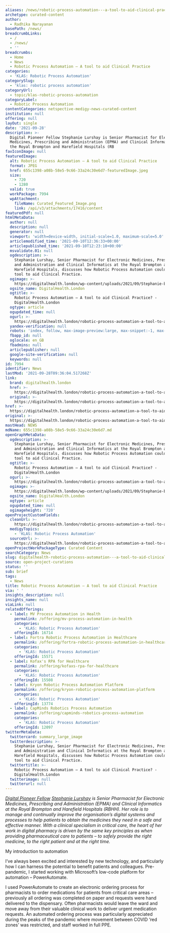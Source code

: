 ```yaml
---
aliases: /news/robotic-process-automation---a-tool-to-aid-clinical-practice
archetype: curated-content
author:
  - Radhika Narayanan
basePath: /news/
breadcrumbLinks:
  - /
  - /news/
  - ''
breadcrumbs:
  - Home
  - News
  - Robotic Process Automation – A tool to aid Clinical Practice
categories:
  - 'KLAS: Robotic Process Automation'
categorySlug:
  - 'klas: robotic process automation'
categoryUrl:
  - topic/klas-robotic-process-automation
categoryLabel:
  - Robotic Process Automation
contentCategories: netspective-medigy-news-curated-content
institution: null
offering: null
layOut: single
date: '2021-09-28'
description: >-
  Digital Pioneer Fellow Stephanie Lurshay is Senior Pharmacist for Electronic
  Medicines, Prescribing and Administration (EPMA) and Clinical Informatics at
  the Royal Brompton and Harefield Hospitals (RB
favIconImage: null
featuredImage:
  alt: Robotic Process Automation – A tool to aid Clinical Practice
  format: JPEG
  href: 655c1398-a08b-58e5-9c66-33a24c30e6d7-featuredImage.jpeg
  size:
    - 720
    - 1280
  valid: true
  workPackage: 7994
  wpAttachment:
    fileName: Curated_Featured_Image.png
    link: /api/v3/attachments/17416/content
featuredPdf: null
htmlMetaData:
  author: null
  description: null
  generator: null
  viewport: 'width=device-width, initial-scale=1.0, maximum-scale=5.0'
  articlemodified_time: '2021-09-10T12:36:33+00:00'
  articlepublished_time: '2021-09-10T12:23:10+00:00'
  msvalidate.01: null
  ogdescription: >-
    Stephanie Lurshay, Senior Pharmacist for Electronic Medicines, Prescribing
    and Administration and Clinical Informatics at the Royal Brompton and
    Harefield Hospitals, discusses how Robotic Process Automation could be a
    tool to aid Clinical Practice.
  ogimage: >-
    https://digitalhealth.london/wp-content/uploads/2021/09/Stephanie-blog-image-V2.png
  ogsite_name: DigitalHealth.London
  ogtitle: >-
    Robotic Process Automation – A tool to aid Clinical Practice? -
    DigitalHealth.London
  ogtype: article
  ogupdated_time: null
  ogurl: >-
    https://digitalhealth.london/robotic-process-automation-a-tool-to-aid-clinical-practice
  yandex-verification: null
  robots: 'index, follow, max-image-preview:large, max-snippet:-1, max-video-preview:-1'
  fbapp_id: null
  oglocale: en_GB
  fbadmins: null
  articlepublisher: null
  google-site-verification: null
  keywords: null
id: 7994
identifier: News
lastMod: '2021-09-28T09:36:04.517268Z'
link:
  brand: digitalhealth.london
  href: >-
    https://digitalhealth.london/robotic-process-automation-a-tool-to-aid-clinical-practice
  original: >-
    https://digitalhealth.london/robotic-process-automation-a-tool-to-aid-clinical-practice
href: >-
  https://digitalhealth.london/robotic-process-automation-a-tool-to-aid-clinical-practice
original: >-
  https://digitalhealth.london/robotic-process-automation-a-tool-to-aid-clinical-practice
mastHead: NEWS
mdName: 655c1398-a08b-58e5-9c66-33a24c30e6d7.md
openGraphMetaData:
  ogdescription: >-
    Stephanie Lurshay, Senior Pharmacist for Electronic Medicines, Prescribing
    and Administration and Clinical Informatics at the Royal Brompton and
    Harefield Hospitals, discusses how Robotic Process Automation could be a
    tool to aid Clinical Practice.
  ogtitle: >-
    Robotic Process Automation – A tool to aid Clinical Practice? -
    DigitalHealth.London
  ogurl: >-
    https://digitalhealth.london/robotic-process-automation-a-tool-to-aid-clinical-practice
  ogimage: >-
    https://digitalhealth.london/wp-content/uploads/2021/09/Stephanie-blog-image-V2.png
  ogsite_name: DigitalHealth.London
  ogtype: article
  ogupdated_time: null
  ogimageheight: '720'
openProjectCustomFields:
  cleanUrl: >-
    https://digitalhealth.london/robotic-process-automation-a-tool-to-aid-clinical-practice
  medigyTopics:
    - 'KLAS: Robotic Process Automation'
  sourceUrl: >-
    https://digitalhealth.london/robotic-process-automation-a-tool-to-aid-clinical-practice
openProjectWorkPackageType: Curated Content
searchCategory: News
slug: digitalhealth-robotic-process-automation---a-tool-to-aid-clinical-practice
source: open-project-curations
status: ''
sub: brief
tags:
  - News
title: Robotic Process Automation – A tool to aid Clinical Practice
via: ' '
insights_description: null
insights_name: null
viaLink: null
relatedOfferings:
  - label: MV Process Automation in Health
    permalink: /offering/mv-process-automation-in-health
    categories:
      - 'KLAS: Robotic Process Automation'
    offeringId: 16714
  - label: Fortra Robotic Process Automation in Healthcare
    permalink: /offering/fortra-robotic-process-automation-in-healthcare
    categories:
      - 'KLAS: Robotic Process Automation'
    offeringId: 15571
  - label: Kofax's RPA for Healthcare
    permalink: /offering/kofaxs-rpa-for-healthcare
    categories:
      - 'KLAS: Robotic Process Automation'
    offeringId: 15508
  - label: Kryon Robotic Process Automation Platform
    permalink: /offering/kryon-robotic-process-automation-platform
    categories:
      - 'KLAS: Robotic Process Automation'
    offeringId: 13774
  - label: CapMinds Robotics Process Automation
    permalink: /offering/capminds-robotics-process-automation
    categories:
      - 'KLAS: Robotic Process Automation'
    offeringId: 12097
twitterMetaData:
  twittercard: summary_large_image
  twitterdescription: >-
    Stephanie Lurshay, Senior Pharmacist for Electronic Medicines, Prescribing
    and Administration and Clinical Informatics at the Royal Brompton and
    Harefield Hospitals, discusses how Robotic Process Automation could be a
    tool to aid Clinical Practice.
  twittertitle: >-
    Robotic Process Automation – A tool to aid Clinical Practice? -
    DigitalHealth.London
  twitterimage: null
  twitterurl: null
---
```

<p><a href="https://digitalhealth.london/programmes/digital-pioneer-fellowship"><i>Digital Pioneer Fellow</i></a><i> </i><a href="https://digitalhealth.london/innovation-directory/profile/stephanie-lurshay"><i>Stephanie Lurshay</i></a><i> is Senior Pharmacist for Electronic Medicines, Prescribing and Administration (EPMA) and Clinical Informatics at the Royal Brompton and Harefield Hospitals (RBHH). Her role is to manage and continually improve the organisation’s digital systems and processes to help patients to obtain the medicines they need in a safe and effective manner. With a clinical specialism in critical care, the heart of her work in digital pharmacy is driven by the same key principles as when providing pharmaceutical care to patients – to safely provide the right medicine, to the right patient and at the right time.&nbsp;</i></p><p>My introduction to automation</p><p>I’ve always been excited and interested by new technology, and particularly how I can harness the potential to benefit patients and colleagues. Pre-pandemic, I started working with Microsoft’s low-code platform for automation – PowerAutomate.</p><p>I used PowerAutomate to create an electronic ordering process for pharmacists to order medications for patients from critical care areas – previously all ordering was completed on paper and requests were hand delivered to the dispensary. Often pharmacists would leave the ward and move away from their valuable clinical work to deliver urgent medication requests. An automated ordering process was particularly appreciated during the peaks of the pandemic where movement between COVID ‘red zones’ was restricted, and staff worked in full PPE.&nbsp;</p>